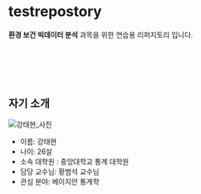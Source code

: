 # testrepostory
**환경 보건 빅데이터 분석** 과목을 위한 연습용 리퍼지토리 입니다.   

 <br/><br/>
 <br/><br/>

## 자기 소개
 ![강태현_사진](https://user-images.githubusercontent.com/79630810/135062927-1c8eb272-eeb9-4887-bfd5-36342d997b52.jpg)

  - 이름: 강태현
  - 나이: 26살
  - 소속 대학원 : 중앙대학교 통계 대학원
  - 담당 교수님: 황범석 교수님
  - 관심 분야: 베이지안 통계학
 


